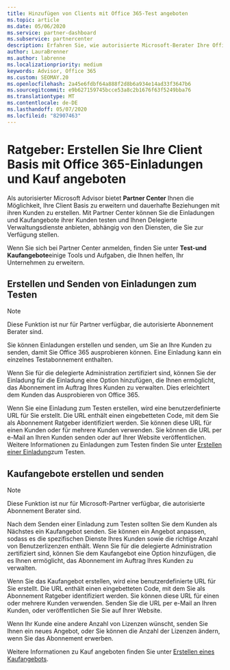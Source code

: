 ```yaml
---
title: Hinzufügen von Clients mit Office 365-Test angeboten
ms.topic: article
ms.date: 05/06/2020
ms.service: partner-dashboard
ms.subservice: partnercenter
description: Erfahren Sie, wie autorisierte Microsoft-Berater Ihre Office 365-Abonnements vergrößern können. Erstellen und senden Sie Office 365-Einladungen und Kaufangebote an Clients.
author: LauraBrenner
ms.author: labrenne
ms.localizationpriority: medium
keywords: Advisor, Office 365
ms.custom: SEOMAY.20
ms.openlocfilehash: 2a45e6fdbf64a888f2d8b6a934e14ad33f3647b6
ms.sourcegitcommit: e9b627159745bcce53a8c2b1676f63f5249bba76
ms.translationtype: MT
ms.contentlocale: de-DE
ms.lasthandoff: 05/07/2020
ms.locfileid: "82907463"
---
```

# <a name="advisors-build-your-client-base-with-office-365-trial-invitations-and-purchase-offers"></a>Ratgeber: Erstellen Sie Ihre Client Basis mit Office 365-Einladungen und Kauf angeboten

Als autorisierter Microsoft Advisor bietet **Partner Center** Ihnen die Möglichkeit, Ihre Client Basis zu erweitern und dauerhafte Beziehungen mit ihren Kunden zu erstellen. Mit Partner Center können Sie die Einladungen und Kaufangebote ihrer Kunden testen und Ihnen Delegierte Verwaltungsdienste anbieten, abhängig von den Diensten, die Sie zur Verfügung stellen.

Wenn Sie sich bei Partner Center anmelden, finden Sie unter **Test-und Kaufangebote**einige Tools und Aufgaben, die Ihnen helfen, Ihr Unternehmen zu erweitern.

## <a name="create-and-send-trial-invitations"></a>Erstellen und Senden von Einladungen zum Testen

> [!NOTE]
> Diese Funktion ist nur für Partner verfügbar, die autorisierte Abonnement Berater sind.

Sie können Einladungen erstellen und senden, um Sie an Ihre Kunden zu senden, damit Sie Office 365 ausprobieren können. Eine Einladung kann ein einzelnes Testabonnement enthalten.

Wenn Sie für die delegierte Administration zertifiziert sind, können Sie der Einladung für die Einladung eine Option hinzufügen, die Ihnen ermöglicht, das Abonnement im Auftrag Ihres Kunden zu verwalten. Dies erleichtert dem Kunden das Ausprobieren von Office 365.

Wenn Sie eine Einladung zum Testen erstellen, wird eine benutzerdefinierte URL für Sie erstellt. Die URL enthält einen eingebetteten Code, mit dem Sie als Abonnement Ratgeber identifiziert werden. Sie können diese URL für einen Kunden oder für mehrere Kunden verwenden. Sie können die URL per e-Mail an Ihren Kunden senden oder auf Ihrer Website veröffentlichen.
Weitere Informationen zu Einladungen zum Testen finden Sie unter [Erstellen einer Einladung](advisors-create-a-trial-invitation.md)zum Testen.

## <a name="create-and-send-purchase-offers"></a>Kaufangebote erstellen und senden

> [!NOTE]
> Diese Funktion ist nur für Microsoft-Partner verfügbar, die autorisierte Abonnement Berater sind.

Nach dem Senden einer Einladung zum Testen sollten Sie dem Kunden als Nächstes ein Kaufangebot senden. Sie können ein Angebot anpassen, sodass es die spezifischen Dienste Ihres Kunden sowie die richtige Anzahl von Benutzerlizenzen enthält. Wenn Sie für die delegierte Administration zertifiziert sind, können Sie dem Kaufangebot eine Option hinzufügen, die es Ihnen ermöglicht, das Abonnement im Auftrag Ihres Kunden zu verwalten.

Wenn Sie das Kaufangebot erstellen, wird eine benutzerdefinierte URL für Sie erstellt. Die URL enthält einen eingebetteten Code, mit dem Sie als Abonnement Ratgeber identifiziert werden. Sie können diese URL für einen oder mehrere Kunden verwenden. Senden Sie die URL per e-Mail an Ihren Kunden, oder veröffentlichen Sie Sie auf Ihrer Website.

Wenn Ihr Kunde eine andere Anzahl von Lizenzen wünscht, senden Sie Ihnen ein neues Angebot, oder Sie können die Anzahl der Lizenzen ändern, wenn Sie das Abonnement erwerben.

Weitere Informationen zu Kauf angeboten finden Sie unter [Erstellen eines Kaufangebots](advisor-create-a-purchase-offer.md).
